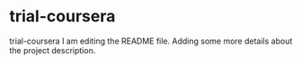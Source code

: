# trial-coursera
trial-coursera
I am editing the README file. Adding some more details about the project description.

